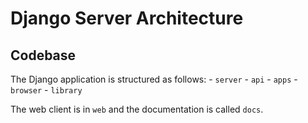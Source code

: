 # Django Server Architecture

## Codebase

The Django application is structured as follows:
    - `server`
    - `api`
    - `apps`
    - `browser`
    - `library`

The web client is in `web` and the documentation is called `docs`.
